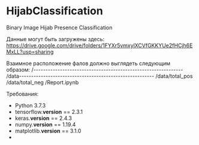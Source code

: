 # HijabClassification
Binary Image Hijab Presence Classification

Данные могут быть загружены здесь:
https://drive.google.com/drive/folders/1FYXr5vmxylXCVfGKKYUe2fHCjh6EMxLL?usp=sharing

Взаимное расположение фалов должно выглядеть следующим образом:
/--------------------------------------------------------------
  /data--------------------------------------------------------
    /data/total_pos
    /data/total_neg
/Report.ipynb

Требования:
- Python 3.7.3
- tensorflow.__version__ == 2.3.1
- keras.__version__ == 2.4.3
- numpy.__version__ == 1.19.4
- matplotlib.__version__ == 3.1.0
- 
